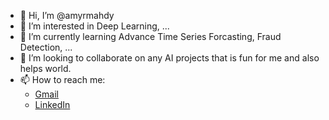- 👋 Hi, I’m @amyrmahdy
- 👀 I’m interested in Deep Learning, ...
- 🌱 I’m currently learning Advance Time Series Forcasting, Fraud Detection, ...
- 💞️ I’m looking to collaborate on any AI projects that is fun for me and also helps world. 
- 📫 How to reach me: 
  - [Gmail](amyrmahdy1@gmail.com)
  - [LinkedIn](https://www.linkedin.com/in/amyrmahdy/)


<!---
amyrmahdy/amyrmahdy is a ✨ special ✨ repository because its `README.md` (this file) appears on your GitHub profile.
You can click the Preview link to take a look at your changes.
--->
